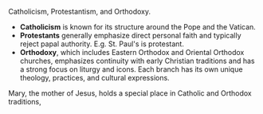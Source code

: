 Catholicism, 
Protestantism, and 
Orthodoxy.

- **Catholicism** is known for its structure around the Pope and the Vatican. 
- **Protestants** generally emphasize direct personal faith and typically reject papal authority. E.g. St. Paul's is protestant. 
- **Orthodoxy**, which includes Eastern Orthodox and Oriental Orthodox churches, emphasizes continuity with early Christian traditions and has a strong focus on liturgy and icons. Each branch has its own unique theology, practices, and cultural expressions.

Mary, the mother of Jesus, holds a special place in Catholic and Orthodox traditions,